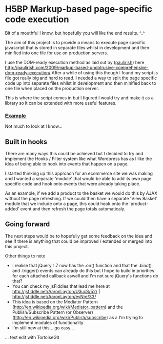# H5BP Markup-based page-specific code execution #

Bit of a mouthful I know, but hopefully you will like the end results. ^_^

The aim of this project is to provide a means to execute page specific javascript that is stored in separate files whilst in development and then minified into one file for use on production servers.

I use the DOM-ready execution method as laid out by ([paulirish](http://github.com/paulirish)) here http://paulirish.com/2009/markup-based-unobtrusive-comprehensive-dom-ready-execution/ 
After a while of using this though I found my script.js file got really big and hard to read. I needed a way to split the page specific code up into separate files whilst in development and then minified back to one file when placed on the production server.

This is where the script comes in but I figured I would try and make it as a library so it can be extended with more useful features.

### [Example](http://www.validatethis.co.uk/h5bp-core/) ###

Not much to look at I know...

## Built in hooks

There are many ways this could be achieved but I decided to try and implement the Hooks / Filter system like what Wordpress has as I like the idea of being able to hook into events that happen on a page.

I started thinking up this approach for an ecommerce site we was making and I wanted a separate 'module' that would be able to add its own page specific code and hook onto events that were already taking place. 

As an example, if we add a product to the basket we would do this by AJAX without the page refreshing. If we could then have a separate 'View Basket' module that we include onto a page, this could hook onto the 'product-added' event and then refresh the page totals automaticaly.

## Going forward

The next steps would be to hopefully get some feedback on the idea and see if there is anything that could be improved / extended or merged into this project.

Other things to note

* I realise that jQuery 1.7 now has the .on() function and that the .bind() and .trigger() events can already do this but I hope to build in priorities for each attached callback aswell and I'm not sure jQuery's functions do that?
* You can check my jsFiddles that lead me here at http://jsfiddle.net/AaronLayton/U3ucS/52/ | http://jsfiddle.net/AaronLayton/eyNre/33/
* This idea is based on the Mediator Pattern (http://en.wikipedia.org/wiki/Mediator_pattern) and the Publish/Subscribe Pattern (or Observer) (http://en.wikipedia.org/wiki/Publish/subscribe) as a I'm trying to implement modules of functionality
* I'm still new at this... go easy... 

... test edit with TortoiseGit